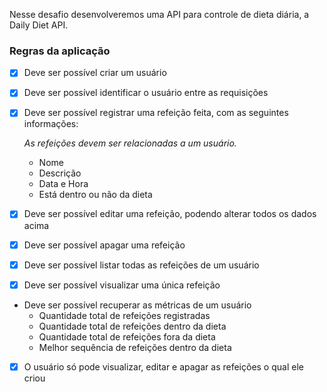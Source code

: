 Nesse desafio desenvolveremos uma API para controle de dieta diária, a Daily Diet API.

### Regras da aplicação

-[X] Deve ser possível criar um usuário
-[X] Deve ser possível identificar o usuário entre as requisições
-[X] Deve ser possível registrar uma refeição feita, com as seguintes informações:
    
    *As refeições devem ser relacionadas a um usuário.*
    
    - Nome
    - Descrição
    - Data e Hora
    - Está dentro ou não da dieta
-[X] Deve ser possível editar uma refeição, podendo alterar todos os dados acima
-[X] Deve ser possível apagar uma refeição
-[X] Deve ser possível listar todas as refeições de um usuário
-[X] Deve ser possível visualizar uma única refeição
- Deve ser possível recuperar as métricas de um usuário
    - Quantidade total de refeições registradas
    - Quantidade total de refeições dentro da dieta
    - Quantidade total de refeições fora da dieta
    - Melhor sequência de refeições dentro da dieta
-[X] O usuário só pode visualizar, editar e apagar as refeições o qual ele criou